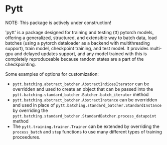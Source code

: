 # Pytt

NOTE: This package is actively under construction!

'pytt' is a package designed for training and testing (tt) pytorch models, offering a generalized, structured, and extensible way to batch data, load batches (using a pytorch dataloader as a backend with multithreading support), train model, checkpoint training, and test model.  It provides multi-gpu and delayed updates support, and any model trained with this is completely reproduceable because random states are a part of the checkpointing.

Some examples of options for customization:
* `pytt.batching.abstract_batcher.AbstractIndicesIterator` can be overridden and used to create an object that can be passed into the `pytt.batching.standard_batcher.Batcher.batch_iterator` method
* `pytt.batching.abstract_batcher.AbstractInstance` can be overridden and used in place of `pytt.batching.standard_batcher.StandardInstance` by overriding the `pytt.batching.standard_batcher.StandardBatcher.process_datapoint` method
* The `pytt.training.trainer.Trainer` can be extended by overriding the `process_batch` and `step` functions to use many different types of training proceedures.

